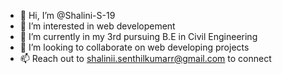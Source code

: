- 👋 Hi, I’m @Shalini-S-19
- 👀 I’m interested in web developement
- 🌱 I’m currently in my 3rd pursuing B.E in Civil Engineering
- 💞️ I’m looking to collaborate on web developing projects
- 📫 Reach out to shalinii.senthilkumarr@gmail.com to connect

<!---
Shalini-S-19/Shalini-S-19 is a ✨ special ✨ repository because its `README.md` (this file) appears on your GitHub profile.
You can click the Preview link to take a look at your changes.
--->
